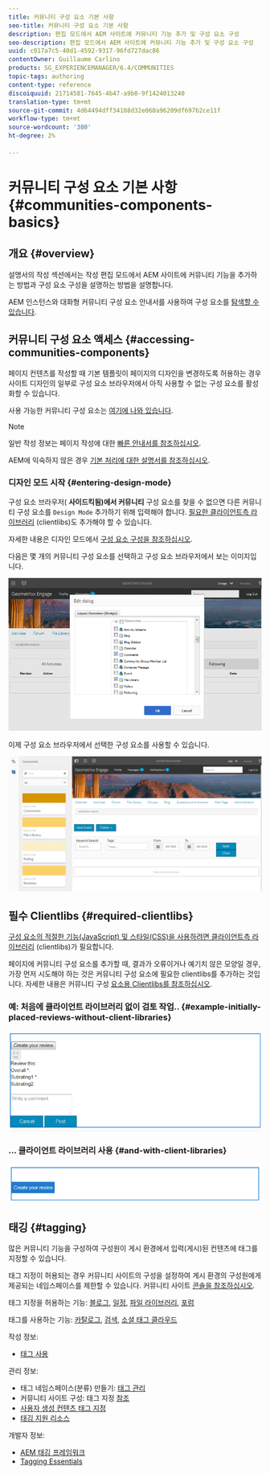 ```yaml
---
title: 커뮤니티 구성 요소 기본 사항
seo-title: 커뮤니티 구성 요소 기본 사항
description: 편집 모드에서 AEM 사이트에 커뮤니티 기능 추가 및 구성 요소 구성
seo-description: 편집 모드에서 AEM 사이트에 커뮤니티 기능 추가 및 구성 요소 구성
uuid: c017a7c5-40d1-4592-9317-96fd727dac86
contentOwner: Guillaume Carlino
products: SG_EXPERIENCEMANAGER/6.4/COMMUNITIES
topic-tags: authoring
content-type: reference
discoiquuid: 21714581-7645-4b47-a9b0-9f1424013240
translation-type: tm+mt
source-git-commit: 4d64494dff34108d32e060a96209df697b2ce11f
workflow-type: tm+mt
source-wordcount: '380'
ht-degree: 2%

---
```



# 커뮤니티 구성 요소 기본 사항 {#communities-components-basics}

## 개요 {#overview}

설명서의 작성 섹션에서는 작성 편집 모드에서 AEM 사이트에 커뮤니티 기능을 추가하는 방법과 구성 요소 구성을 설명하는 방법을 설명합니다.

AEM 인스턴스와 대화형 커뮤니티 구성 요소 안내서를 사용하여 구성 요소를 [탐색할 수 있습니다](components-guide.md).

## 커뮤니티 구성 요소 액세스 {#accessing-communities-components}

페이지 컨텐츠를 작성할 때 기본 템플릿이 페이지의 디자인을 변경하도록 허용하는 경우 사이트 디자인의 일부로 구성 요소 브라우저에서 아직 사용할 수 없는 구성 요소를 활성화할 수 있습니다.

사용 가능한 커뮤니티 구성 요소는 [여기에 나와 있습니다](author-communities.md#available-communities-components).

>[!NOTE]
>
>일반 작성 정보는 페이지 작성에 대한 [빠른 안내서를 참조하십시오](../../help/sites-authoring/qg-page-authoring.md).
>
>AEM에 익숙하지 않은 경우 [기본 처리에 대한 설명서를 참조하십시오](../../help/sites-authoring/basic-handling.md).

### 디자인 모드 시작 {#entering-design-mode}

구성 요소 브라우저( **사이드킥됨)에서 커뮤니티** 구성 요소를 찾을 수 없으면 다른 커뮤니티 구성 요소를 `Design Mode` 추가하기 위해 입력해야 합니다. [필요한 클라이언트측 라이브러리](#required-clientlibs) (clientlibs)도 추가해야 할 수 있습니다.

자세한 내용은 디자인 모드에서 [구성 요소 구성을 참조하십시오](../../help/sites-authoring/default-components-designmode.md).

다음은 몇 개의 커뮤니티 구성 요소를 선택하고 구성 요소 브라우저에서 보는 이미지입니다.

![chlimage_1-424](assets/chlimage_1-424.png)

이제 구성 요소 브라우저에서 선택한 구성 요소를 사용할 수 있습니다.

![chlimage_1-425](assets/chlimage_1-425.png)

## 필수 Clientlibs {#required-clientlibs}

[구성 요소의 적절한 기능(JavaScript) 및 스타일(CSS)을 사용하려면 클라이언트측 라이브러리](../../help/sites-developing/clientlibs.md) (clientlibs)가 필요합니다.

페이지에 커뮤니티 구성 요소를 추가할 때, 결과가 오류이거나 예기치 않은 모양일 경우, 가장 먼저 시도해야 하는 것은 커뮤니티 구성 요소에 필요한 clientlibs를 추가하는 것입니다. 자세한 내용은 커뮤니티 구성 [요소용 Clientlibs를 참조하십시오](clientlibs.md).

### 예: 처음에 클라이언트 라이브러리 없이 검토 작업.. {#example-initially-placed-reviews-without-client-libraries}

![chlimage_1-426](assets/chlimage_1-426.png)

### ... 클라이언트 라이브러리 사용 {#and-with-client-libraries}

![chlimage_1-427](assets/chlimage_1-427.png)

## 태깅 {#tagging}

많은 커뮤니티 기능을 구성하여 구성원이 게시 환경에서 입력(게시)된 컨텐츠에 태그를 지정할 수 있습니다.

태그 지정이 허용되는 경우 커뮤니티 사이트의 구성을 설정하여 게시 환경의 구성원에게 제공되는 네임스페이스를 제한할 수 있습니다. 커뮤니티 사이트 [콘솔을 참조하십시오](sites-console.md#tagging).

태그 지정을 허용하는 기능: [블로그](blog-feature.md), [일정](calendar.md), [파일 라이브러리](file-library.md), [포럼](forum.md)

태그를 사용하는 기능: [카탈로그](catalog.md), [검색](search.md), [소셜 태그 클라우드](tagcloud.md)

작성 정보:

* [태그 사용](../../help/sites-authoring/tags.md)

관리 정보:

* 태그 네임스페이스(분류) 만들기: [태그 관리](../../help/sites-administering/tags.md)
* 커뮤니티 사이트 구성: 태그 지정 [참조](sites-console.md#tagging)
* [사용자 생성 컨텐츠 태그 지정](../../help/sites-authoring/tags.md)
* [태깅 지원 리소스](tag-resources.md)

개발자 정보:

* [AEM 태깅 프레임워크](../../help/sites-developing/framework.md)
* [Tagging Essentials](tag.md)

